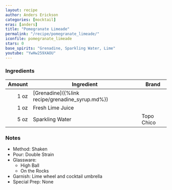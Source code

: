 ```yaml
---
layout: recipe
author: Anders Erickson
categories: [mocktail]
eras: [anders]
title: "Pomegranate Limeade"
permalink: "/recipe/pomegranate_limeade/"
iconfile: pomegranate_limeade
stars: 0
base_spirits: "Grenadine, Sparkling Water, Lime"
youtube: "YwHw259XAOU"
---
```


### Ingredients

| Amount | Ingredient                                      | Brand      |
| -----: | ----------------------------------------------- | ---------- |
|   1 oz | [Grenadine]({%link recipe/grenadine_syrup.md%}) |
|   1 oz | Fresh Lime Juice                                |
|   5 oz | Sparkling Water                                 | Topo Chico |

### Notes

- Method: Shaken
- Pour: Double Strain
- Glassware:
  - High Ball
  - On the Rocks
- Garnish: Lime wheel and cocktail umbrella
- Special Prep: None
